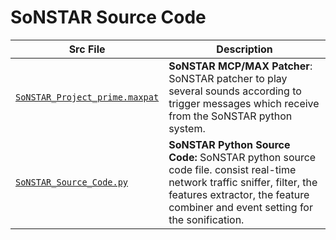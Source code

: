 #  SoNSTAR Source Code

| Src File | Description |
| ------------- | --------------- |
|[`SoNSTAR_Project_prime.maxpat` ](SoNSTAR_Project_prime.maxpat) | **SoNSTAR MCP/MAX Patcher**:  SoNSTAR patcher to play several sounds according to trigger messages which receive from the SoNSTAR python system.|
|[`SoNSTAR_Source_Code.py`](SoNSTAR_Source_Code.py) | **SoNSTAR Python Source Code:**   SoNSTAR python source code file. consist real-time network traffic sniffer, filter, the features extractor, the feature combiner and event setting for the sonification.  |

